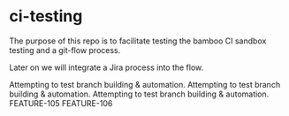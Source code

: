 # ci-testing

The purpose of this repo is to facilitate testing the bamboo CI sandbox testing and a git-flow process.

Later on we will integrate a Jira process into the flow.

Attempting to test branch building & automation.
Attempting to test branch building & automation.
Attempting to test branch building & automation.
FEATURE-105
FEATURE-106


